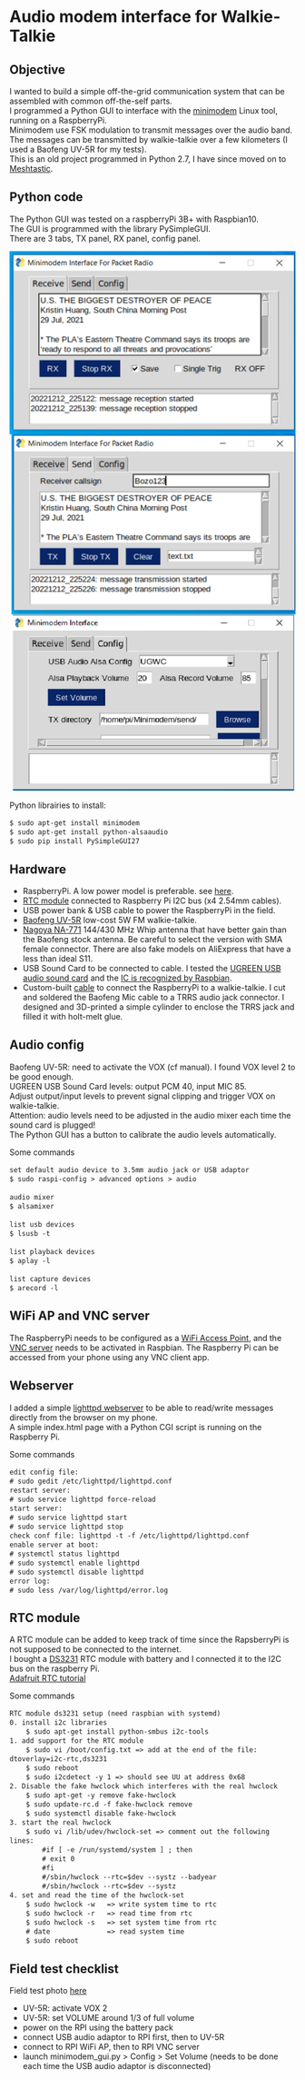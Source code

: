 # Audio modem interface for Walkie-Talkie

## Objective
I wanted to build a simple off-the-grid communication system that can be assembled with common off-the-self parts.  
I programmed a Python GUI to interface with the [minimodem](http://www.whence.com/minimodem/) Linux tool, running on a RaspberryPi.  
Minimodem use FSK modulation to transmit messages over the  audio band.  
The messages can be transmitted by walkie-talkie over a few kilometers (I used a Baofeng UV-5R for my tests).  
This is an old project programmed in Python 2.7, I have since moved on to [Meshtastic](https://meshtastic.org/).  

## Python code
The Python GUI was tested on a raspberryPi 3B+ with Raspbian10.  
The GUI is programmed with the library PySimpleGUI.  
There are 3 tabs, TX panel, RX panel, config panel.  
  
![alt text](https://github.com/carpet852/Audio_modem/blob/main/python/minimodem_gui.png)  
  
Python librairies to install:
```
$ sudo apt-get install minimodem
$ sudo apt-get install python-alsaaudio
$ sudo pip install PySimpleGUI27
```

## Hardware
- RaspberryPi. A low power model is preferable. see [here](https://www.pidramble.com/wiki/benchmarks/power-consumption).
- [RTC module](https://www.aliexpress.com/item/1005003707505154.html) connected to Raspberry Pi I2C bus (x4 2.54mm cables).
- USB power bank & USB cable to power the RaspberryPi in the field.
- [Baofeng UV-5R](https://en.wikipedia.org/wiki/Baofeng_UV-5R) low-cost 5W FM walkie-talkie.
- [Nagoya NA-771](https://baofengtech.com/product/nagoya-na-771/) 144/430 MHz Whip antenna that have better gain than the Baofeng stock antenna.
Be careful to select the version with SMA female connector. There are also fake models on AliExpress that have a less than ideal S11.
- USB Sound Card to be connected to cable. I tested the [UGREEN USB audio sound card](https://www.aliexpress.com/item/4001299124074.html) and the [IC is recognized by Raspbian](https://github.com/carpet852/Audio_modem/blob/main/hardware/UGREEN_usb_audio.png).
- Custom-built [cable](https://github.com/carpet852/Audio_modem/blob/main/hardware/IMG_2892.jpg) to connect the RaspberryPi to a walkie-talkie.
I cut and soldered the Baofeng Mic cable to a TRRS audio jack connector.
I designed and 3D-printed a simple cylinder to enclose the TRRS jack and filled it with holt-melt glue.

## Audio config
Baofeng UV-5R: need to activate the VOX (cf manual).
I found VOX level 2 to be good enough.  
UGREEN USB Sound Card levels: output PCM 40, input MIC 85.  
Adjust output/input levels to prevent signal clipping and trigger VOX on walkie-talkie.  
Attention: audio levels need to be adjusted in the audio mixer each time the sound card is plugged!  
The Python GUI has a button to calibrate the audio levels automatically.  
  
Some commands
```
set default audio device to 3.5mm audio jack or USB adaptor
$ sudo raspi-config > advanced options > audio

audio mixer
$ alsamixer

list usb devices
$ lsusb -t

list playback devices
$ aplay -l

list capture devices
$ arecord -l
```

## WiFi AP and VNC server
The RaspberryPi needs to be configured as a [WiFi Access Point](https://thepi.io/how-to-use-your-raspberry-pi-as-a-wireless-access-point/), and the [VNC server](https://www.ionos.com/digitalguide/server/configuration/setting-up-virtual-network-computing-on-raspberry-pi/) needs to be activated in Raspbian.
The Raspberry Pi can be accessed from your phone using any VNC client app.  

## Webserver
I added a simple [lighttpd webserver](https://mike632t.wordpress.com/2020/04/10/installing-lighttpd-with-support-for-python-scripts/) to be able to read/write messages directly from the browser on my phone.  
A simple index.html page with a Python CGI script is running on the Raspberry Pi.  
  
Some commands
```
edit config file:
# sudo gedit /etc/lighttpd/lighttpd.conf
restart server:
# sudo service lighttpd force-reload
start server:
# sudo service lighttpd start
# sudo service lighttpd stop
check conf file: lighttpd -t -f /etc/lighttpd/lighttpd.conf
enable server at boot:
# systemctl status lighttpd
# sudo systemctl enable lighttpd
# sudo systemctl disable lighttpd
error log:
# sudo less /var/log/lighttpd/error.log
```

## RTC module
A RTC module can be added to keep track of time since the RapsberryPi is not supposed to be connected to the internet.  
I bought a [DS3231](https://www.analog.com/en/products/ds3231.html) RTC module with battery and I connected it to the I2C bus on the raspberry Pi.  
[Adafruit RTC tutorial](https://learn.adafruit.com/adding-a-real-time-clock-to-raspberry-pi/set-rtc-time)  
  
Some commands
```
RTC module ds3231 setup (need raspbian with systemd)
0. install i2c libraries
    $ sudo apt-get install python-smbus i2c-tools
1. add support for the RTC module
    $ sudo vi /boot/config.txt => add at the end of the file: dtoverlay=i2c-rtc,ds3231
    $ sudo reboot
    $ sudo i2cdetect -y 1 => should see UU at address 0x68
2. Disable the fake hwclock which interferes with the real hwclock
    $ sudo apt-get -y remove fake-hwclock
    $ sudo update-rc.d -f fake-hwclock remove
    $ sudo systemctl disable fake-hwclock
3. start the real hwclock
    $ sudo vi /lib/udev/hwclock-set => comment out the following lines:
        #if [ -e /run/systemd/system ] ; then
        # exit 0
        #fi
        #/sbin/hwclock --rtc=$dev --systz --badyear
        #/sbin/hwclock --rtc=$dev --systz
4. set and read the time of the hwclock-set
    $ sudo hwclock -w   => write system time to rtc
    $ sudo hwclock -r   => read time from rtc
    $ sudo hwclock -s   => set system time from rtc
    # date              => read system time
    $ sudo reboot
```

## Field test checklist
Field test photo [here](https://github.com/carpet852/Audio_modem/blob/main/field%20test/001.JPG) 
- UV-5R: activate VOX 2
- UV-5R: set VOLUME around 1/3 of full volume
- power on the RPI using the battery pack
- connect USB audio adaptor to RPI first, then to UV-5R
- connect to RPI WiFi AP, then to RPI VNC server
- launch minimodem_gui.py > Config > Set Volume (needs to be done each time the USB audio adaptor is disconnected)

